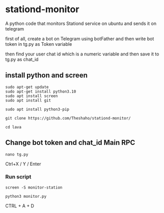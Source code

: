 # stationd-monitor
A python code that monitors Stationd service on ubuntu and sends it on telegram

first of all, create a bot on Telegram using botFather and then write bot token in tg.py as Token variable

then find your user chat id which is a numeric variable and then save it to tg.py as chat_id


## install python and screen
```
sudo apt-get update
sudo apt-get install python3.10
sudo apt install screen
sudo apt install git
```
```
sudo apt install python3-pip
```
```
git clone https://github.com/Theshaho/stationd-monitor/
```
```
cd lava
```
## Change bot token and chat_id Main RPC
```
nano tg.py
```
Ctrl+X / Y / Enter
### Run script
```
screen -S monitor-station
```
```
python3 monitor.py
```
CTRL + A + D


